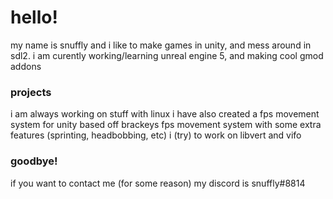 # hello!

my name is snuffly and i like to make games in unity, and mess around in sdl2.
i am curently working/learning unreal engine 5, and making cool gmod addons

### projects

i am always working on stuff with linux
i have also created a fps movement system for unity based off brackeys fps movement system with some extra features (sprinting, headbobbing, etc)
i (try) to work on libvert and vifo

### goodbye!

if you want to contact me (for some reason)
my discord is snuffly#8814
